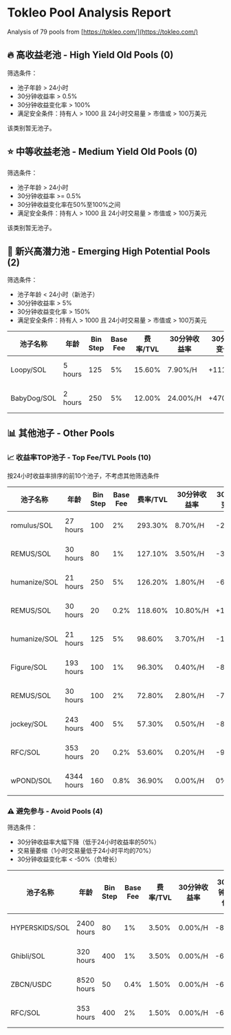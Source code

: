 # Tokleo Pool Analysis Report

Analysis of 79 pools from [https://tokleo.com/](https://tokleo.com/)



## 🔥 高收益老池 - High Yield Old Pools (0)

筛选条件：
- 池子年龄 > 24小时
- 30分钟收益率 > 0.5%
- 30分钟收益变化率 > 100%
- 满足安全条件：持有人 > 1000 且 24小时交易量 > 市值或 > 100万美元

该类别暂无池子。


## ⭐ 中等收益老池 - Medium Yield Old Pools (0)

筛选条件：
- 池子年龄 > 24小时
- 30分钟收益率 >= 0.5%
- 30分钟收益变化率在50%至100%之间
- 满足安全条件：持有人 > 1000 且 24小时交易量 > 市值或 > 100万美元

该类别暂无池子。


## 🌊 新兴高潜力池 - Emerging High Potential Pools (2)

筛选条件：
- 池子年龄 < 24小时（新池子）
- 30分钟收益率 > 5%
- 30分钟收益变化率 > 150%
- 满足安全条件：持有人 > 1000 且 24小时交易量 > 市值或 > 100万美元

| 池子名称 | 年龄 | Bin Step | Base Fee | 费率/TVL | 30分钟收益率 | 30分钟变化 | 1H变化率 | 链接 |
| ---- | --- | -------- | -------- | ------- | -------- | ---------- | -------- | ----- |
| Loopy/SOL | 5 hours | 125 | 5% | 15.60% | 7.90%/H | +1113% | +629% | [Meteora](https://app.meteora.ag/dlmm/AMeSVYCMfJ4t9trY9CLYxCRCY3TPQfyCAdET5uDkUFqD)<br>[GMGN](https://gmgn.ai/sol/token/4vYwjHvipdqkmGDB6pDVk1b2eoaXG4uxZxFPX5Nipump)<br>[GeckoTerminal](https://www.geckoterminal.com/solana/pools/4vYwjHvipdqkmGDB6pDVk1b2eoaXG4uxZxFPX5Nipump) |
| BabyDog/SOL | 2 hours | 250 | 5% | 12.00% | 24.00%/H | +4700% | +2300% | [Meteora](https://app.meteora.ag/dlmm/7dHHdx7PDhr5L6mrWraeL6FbY7n4ei7L39LRrV3LAVUg)<br>[GMGN](https://gmgn.ai/sol/token/B7v9n5UxuYwutMZVH5gpnnDubGFmdm4gnmheZZUhpump)<br>[GeckoTerminal](https://www.geckoterminal.com/solana/pools/B7v9n5UxuYwutMZVH5gpnnDubGFmdm4gnmheZZUhpump) |


## 📊 其他池子 - Other Pools

### 📈 收益率TOP池子 - Top Fee/TVL Pools (10)

按24小时收益率排序的前10个池子，不考虑其他筛选条件

| 池子名称 | 年龄 | Bin Step | Base Fee | 费率/TVL | 30分钟收益率 | 30分钟变化 | 1H变化率 | 链接 |
| ---- | --- | -------- | -------- | ------- | -------- | ---------- | -------- | ----- |
| romulus/SOL | 27 hours | 100 | 2% | 293.30% | 8.70%/H | -29% | -53% | [Meteora](https://app.meteora.ag/dlmm/BhL6urDhH9ucLx18uUCsGgJCyA7YuYMNDGkFspZHrjCm)<br>[GMGN](https://gmgn.ai/sol/token/neBzyFk6yQitNPwum99yGz88zP5mNmkdGEsSCfDpump)<br>[GeckoTerminal](https://www.geckoterminal.com/solana/pools/neBzyFk6yQitNPwum99yGz88zP5mNmkdGEsSCfDpump) |
| REMUS/SOL | 30 hours | 80 | 1% | 127.10% | 3.50%/H | -34% | -60% | [Meteora](https://app.meteora.ag/dlmm/TaG9Yc858v5ZKVhaVSiTfqkzKac8k2iKDTToiGbKoHT)<br>[GMGN](https://gmgn.ai/sol/token/EiKZAWphC65hFKz9kygWgKGcRZUGgdMmH2zSPtbGpump)<br>[GeckoTerminal](https://www.geckoterminal.com/solana/pools/EiKZAWphC65hFKz9kygWgKGcRZUGgdMmH2zSPtbGpump) |
| humanize/SOL | 21 hours | 250 | 5% | 126.20% | 1.80%/H | -66% | -60% | [Meteora](https://app.meteora.ag/dlmm/9c35CG5rNeif3ASPCK5VBfMp2NDQSv1dkuceTV1QgxXG)<br>[GMGN](https://gmgn.ai/sol/token/7CHTaFLQEHndoPkafA31twwSjZnZGtKNgKwPxqwtpump)<br>[GeckoTerminal](https://www.geckoterminal.com/solana/pools/7CHTaFLQEHndoPkafA31twwSjZnZGtKNgKwPxqwtpump) |
| REMUS/SOL | 30 hours | 20 | 0.2% | 118.60% | 10.80%/H | +118% | +31% | [Meteora](https://app.meteora.ag/dlmm/2VyXbCR3gnesufuracNGDdhsLFfrMSsJrSBygh8JN94T)<br>[GMGN](https://gmgn.ai/sol/token/EiKZAWphC65hFKz9kygWgKGcRZUGgdMmH2zSPtbGpump)<br>[GeckoTerminal](https://www.geckoterminal.com/solana/pools/EiKZAWphC65hFKz9kygWgKGcRZUGgdMmH2zSPtbGpump) |
| humanize/SOL | 21 hours | 125 | 5% | 98.60% | 3.70%/H | -11% | +5% | [Meteora](https://app.meteora.ag/dlmm/F95PtzW1UvogiQKEx8hCZ4fqqzbLof8gtCpcoEDjJE66)<br>[GMGN](https://gmgn.ai/sol/token/7CHTaFLQEHndoPkafA31twwSjZnZGtKNgKwPxqwtpump)<br>[GeckoTerminal](https://www.geckoterminal.com/solana/pools/7CHTaFLQEHndoPkafA31twwSjZnZGtKNgKwPxqwtpump) |
| Figure/SOL | 193 hours | 100 | 1% | 96.30% | 0.40%/H | -89% | -90% | [Meteora](https://app.meteora.ag/dlmm/7BspVMwLCh8RE3Smhkwf6aJeqMjdzBtAMcbj2vyAvP87)<br>[GMGN](https://gmgn.ai/sol/token/7LSsEoJGhLeZzGvDofTdNg7M3JttxQqGWNLo6vWMpump)<br>[GeckoTerminal](https://www.geckoterminal.com/solana/pools/7LSsEoJGhLeZzGvDofTdNg7M3JttxQqGWNLo6vWMpump) |
| REMUS/SOL | 30 hours | 100 | 2% | 72.80% | 2.80%/H | -7% | -37% | [Meteora](https://app.meteora.ag/dlmm/2RKvewsKZdPJmexTDC9MExEfnZAv1d4wctak9GDWrgNY)<br>[GMGN](https://gmgn.ai/sol/token/EiKZAWphC65hFKz9kygWgKGcRZUGgdMmH2zSPtbGpump)<br>[GeckoTerminal](https://www.geckoterminal.com/solana/pools/EiKZAWphC65hFKz9kygWgKGcRZUGgdMmH2zSPtbGpump) |
| jockey/SOL | 243 hours | 400 | 5% | 57.30% | 0.50%/H | -81% | -58% | [Meteora](https://app.meteora.ag/dlmm/6QVZCe7HzWD3XER7W36qBVPypDsuTR2QSk7uJN5xPdVj)<br>[GMGN](https://gmgn.ai/sol/token/B91Nyc6SnWqr5DRR34eEMKuZrWh4zBhW9VhX4UNLpump)<br>[GeckoTerminal](https://www.geckoterminal.com/solana/pools/B91Nyc6SnWqr5DRR34eEMKuZrWh4zBhW9VhX4UNLpump) |
| RFC/SOL | 353 hours | 20 | 0.2% | 53.60% | 0.20%/H | -91% | -91% | [Meteora](https://app.meteora.ag/dlmm/66wuLfiPFkuwNtvt3YDBBGTsN8wP65sRJU9sTa7FwmdP)<br>[GMGN](https://gmgn.ai/sol/token/C3DwDjT17gDvvCYC2nsdGHxDHVmQRdhKfpAdqQ29pump)<br>[GeckoTerminal](https://www.geckoterminal.com/solana/pools/C3DwDjT17gDvvCYC2nsdGHxDHVmQRdhKfpAdqQ29pump) |
| wPOND/SOL | 4344 hours | 160 | 0.8% | 36.90% | 0.00%/H | 0% | 0% | [Meteora](https://app.meteora.ag/dlmm/2HkGFUzmXJNJbXKYmg84ae2E32NGvbp8VrE1oN7q6Uwu)<br>[GMGN](https://gmgn.ai/sol/token/3JgFwoYV74f6LwWjQWnr3YDPFnmBdwQfNyubv99jqUoq)<br>[GeckoTerminal](https://www.geckoterminal.com/solana/pools/3JgFwoYV74f6LwWjQWnr3YDPFnmBdwQfNyubv99jqUoq) |


### ⚠️ 避免参与 - Avoid Pools (4)

筛选条件：
- 30分钟收益率大幅下降（低于24小时收益率的50%）
- 交易量萎缩（1小时交易量低于24小时平均的70%）
- 30分钟收益变化率 < -50%（负增长）

| 池子名称 | 年龄 | Bin Step | Base Fee | 费率/TVL | 30分钟收益率 | 30分钟变化 | 1H变化率 | 链接 |
| ---- | --- | -------- | -------- | ------- | -------- | ---------- | -------- | ----- |
| HYPERSKIDS/SOL | 2400 hours | 80 | 1% | 3.50% | 0.00%/H | -89% | 0% | [Meteora](https://app.meteora.ag/dlmm/GY9RbmEGcuwVq7joFWBrgmvkzzXjpti742syy2pPqEsj)<br>[GMGN](https://gmgn.ai/sol/token/GwkEDwePTa6aFosh9xzAniGK1zvLrQ5yPJfLnqwmuyhG)<br>[GeckoTerminal](https://www.geckoterminal.com/solana/pools/GwkEDwePTa6aFosh9xzAniGK1zvLrQ5yPJfLnqwmuyhG) |
| Ghibli/SOL | 320 hours | 400 | 1% | 3.50% | 0.00%/H | -68% | 0% | [Meteora](https://app.meteora.ag/dlmm/82pNz2xMkjDMJLerNbFKGwwkb1Ynk6EdZZ7Mtn2GP2mj)<br>[GMGN](https://gmgn.ai/sol/token/4TBi66vi32S7J8X1A6eWfaLHYmUXu7CStcEmsJQdpump)<br>[GeckoTerminal](https://www.geckoterminal.com/solana/pools/4TBi66vi32S7J8X1A6eWfaLHYmUXu7CStcEmsJQdpump) |
| ZBCN/USDC | 8520 hours | 50 | 0.4% | 1.50% | 0.00%/H | -69% | 0% | [Meteora](https://app.meteora.ag/dlmm/6Mo8W6b67brHWokLNeXPdfwH7B1ir3xYCGd4EcBen6eM)<br>[GMGN](https://gmgn.ai/sol/token/ZBCNpuD7YMXzTHB2fhGkGi78MNsHGLRXUhRewNRm9RU)<br>[GeckoTerminal](https://www.geckoterminal.com/solana/pools/ZBCNpuD7YMXzTHB2fhGkGi78MNsHGLRXUhRewNRm9RU) |
| RFC/SOL | 353 hours | 400 | 2% | 1.50% | 0.00%/H | -60% | 0% | [Meteora](https://app.meteora.ag/dlmm/BP1gTaQGxQbaj6riP29BR59yN4SURuyAvj4sWRV8WPdp)<br>[GMGN](https://gmgn.ai/sol/token/C3DwDjT17gDvvCYC2nsdGHxDHVmQRdhKfpAdqQ29pump)<br>[GeckoTerminal](https://www.geckoterminal.com/solana/pools/C3DwDjT17gDvvCYC2nsdGHxDHVmQRdhKfpAdqQ29pump) |
